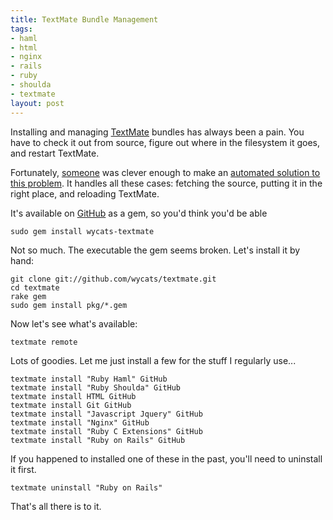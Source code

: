 ```yaml
--- 
title: TextMate Bundle Management
tags: 
- haml
- html
- nginx
- rails
- ruby
- shoulda
- textmate
layout: post
---
```

Installing and managing [TextMate](http://macromates.com/) bundles has always been a pain. You have to check it out from source, figure out where in the filesystem it goes, and restart TextMate.

Fortunately, [someone](http://www.yehudakatz.com/) was clever enough to make an [automated solution to this problem](http://github.com/wycats/textmate/tree/master). It handles all these cases: fetching the source, putting it in the right place, and reloading TextMate.

It's available on [GitHub](http://github.com) as a gem, so you'd think you'd be able

    sudo gem install wycats-textmate

Not so much. The executable the gem seems broken. Let's install it by hand:

    git clone git://github.com/wycats/textmate.git
    cd textmate
    rake gem
    sudo gem install pkg/*.gem

Now let's see what's available:

    textmate remote

Lots of goodies. Let me just install a few for the stuff I regularly use...

    textmate install "Ruby Haml" GitHub
    textmate install "Ruby Shoulda" GitHub
    textmate install HTML GitHub
    textmate install Git GitHub
    textmate install "Javascript Jquery" GitHub
    textmate install "Nginx" GitHub
    textmate install "Ruby C Extensions" GitHub
    textmate install "Ruby on Rails" GitHub

If you happened to installed one of these in the past, you'll need to uninstall it first.

    textmate uninstall "Ruby on Rails"
    
That's all there is to it.
